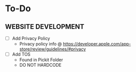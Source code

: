 # To-Do

## WEBSITE DEVELOPMENT
- [ ] Add Privacy Policy
    - Privacy policy info @ https://developer.apple.com/app-store/review/guidelines/#privacy
- [ ] Add TOS
    - Found in Pickit Folder
    - DO NOT HARDCODE


